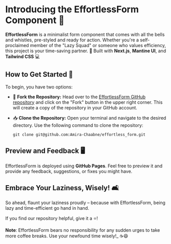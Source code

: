 # Introducing the EffortlessForm Component 🚀

**EffortlessForm** is a minimalist form component that comes with all the bells and whistles, pre-styled and ready for action. Whether you're a self-proclaimed member of the "Lazy Squad" or someone who values efficiency, this project is your time-saving partner. 💪
Built with **Next.js**, **Mantine UI**, and **Tailwind CSS** 💻

## How to Get Started 🚀

To begin, you have two options:

- 🔗 **Fork the Repository:** Head over to the [EffortlessForm GitHub repository](https://github.com/Amira-Chaabne/effortless_form) and click on the "Fork" button in the upper right corner. This will create a copy of the repository in your GitHub account.
- 📥 **Clone the Repository:** Open your terminal and navigate to the desired directory. Use the following command to clone the repository:

  ```
  git clone git@github.com:Amira-Chaabne/effortless_form.git
  ```

## Preview and Feedback 🖥️

EffortlessForm is deployed using **GitHub Pages**. Feel free to preview it and provide any feedback, suggestions, or fixes you might have.

## Embrace Your Laziness, Wisely! 🛋️

So ahead, flaunt your laziness proudly – because with EffortlessForm, being lazy and time-efficient go hand in hand.

If you find our repository helpful, give it a ⭐️!

**Note**: EffortlessForm bears no responsibility for any sudden urges to take more coffee breaks. Use your newfound time wisely!\_ ☕😄

